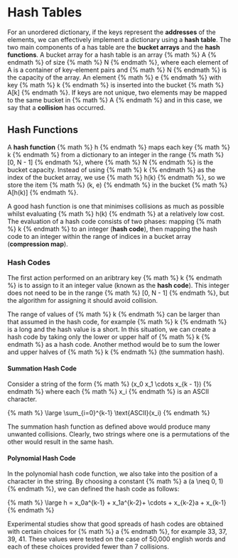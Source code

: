 # Hash Tables

For an unordered dictionary, if the keys represent the **addresses** of the elements, we can effectively implement a dictionary using a **hash table**. The two main components of a has table are the **bucket arrays** and the **hash functions**. A bucket array for a hash table is an array {% math %} A {% endmath %} of size {% math %} N {% endmath %}, where each element of A is a container of key-element pairs and {% math %} N {% endmath %} is the capacity of the array. An element {% math %} e {% endmath %} with key {% math %} k {% endmath %} is inserted into the bucket {% math %} A[k] {% endmath %}. If keys are not unique, two elements may be mapped to the same bucket in {% math %} A {% endmath %} and in this case, we say that a **collision** has occurred.

## Hash Functions
A **hash function** {% math %} h {% endmath %} maps each key {% math %} k {% endmath %} from a dictionary to an integer in the range {% math %} [0, N - 1] {% endmath %}, where {% math %} N {% endmath %} is the bucket capacity. Instead of using {% math %} k {% endmath %} as the index of the bucket array, we use {% math %} h(k) {% endmath %}, so we store the item {% math %} (k, e) {% endmath %} in the bucket {% math %} A[h(k)] {% endmath %}.

A good hash function is one that minimises collisions as much as possible whilst evaluating {% math %} h(k) {% endmath %} at a relatively low cost. The evaluation of a hash code consists of two phases: mapping {% math %} k {% endmath %} to an integer (**hash code**), then mapping the hash code to an integer within the range of indices in a bucket array (**compression map**).

### Hash Codes
The first action performed on an aribtrary key {% math %} k {% endmath %} is to assign to it an integer value (known as the **hash code**). This integer does not need to be in the range {% math %} [0, N - 1] {% endmath %}, but the algorithm for assigning it should avoid collision. 

The range of values of {% math %} k {% endmath %} can be larger than that assumed in the hash code, for example {% math %} k {% endmath %} is a long and the hash value is a short. In this situation, we can create a hash code by taking only the lower or upper half of {% math %} k {% endmath %} as a hash code. Another method would be to sum the lower and upper halves of {% math %} k {% endmath %} (the summation hash).

#### Summation Hash Code
Consider a string of the form {% math %} (x_0 x_1 \cdots x_{k - 1}) {% endmath %} where each {% math %} x_i {% endmath %} is an ASCII character.

{% math %}
\large
\sum_{i=0}^{k-1} \text{ASCII}(x_i)
{% endmath %}

The summation hash function as defined above would produce many unwanted collisions. Clearly, two strings where one is a permutations of the other would result in the same hash.

#### Polynomial Hash Code
In the polynomial hash code function, we also take into the position of a character in the string. By choosing a constant {% math %} a (a \neq 0, 1) {% endmath %}, we can defined the hash code as follows:

{% math %}
\large
h = x_0a^{k-1} + x_1a^{k-2}+ \cdots + x_{k-2}a + x_{k-1}
{% endmath %}

Experimental studies show that good spreads of hash codes are obtained with certain choices for {% math %} a {% endmath %}, for example 33, 37, 39, 41. These values were tested on the case of 50,000 english words and each of these choices provided fewer than 7 collisions.